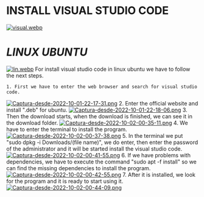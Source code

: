 # **INSTALL VISUAL STUDIO CODE**
[![visual.webp](https://i.postimg.cc/52J2YfCn/visual.webp)](https://postimg.cc/fJHN1n59)

# *LINUX UBUNTU* 
[![lin.webp](https://i.postimg.cc/XqFnqPNR/lin.webp)](https://postimg.cc/D429YBX6)
For install visual studio code in linux ubuntu we have to follow the next steps.

    1. First we have to enter the web browser and search for visual studio code.
[![Captura-desde-2022-10-01-22-17-31.png](https://i.postimg.cc/vmRwKhQT/Captura-desde-2022-10-01-22-17-31.png)](https://postimg.cc/XrgPGwB6)
    2. Enter the official website and install ".deb" for ubuntu.
[![Captura-desde-2022-10-01-22-18-06.png](https://i.postimg.cc/yxhTVVR2/Captura-desde-2022-10-01-22-18-06.png)](https://postimg.cc/FkRSpXDx)
    3. Then the download starts, when the download is finished, we can see it in the download folder.
 [![Captura-desde-2022-10-02-00-35-11.png](https://i.postimg.cc/prvDcgSC/Captura-desde-2022-10-02-00-35-11.png)](https://postimg.cc/DJCJ8Yn4)
    4. We have to enter the terminal to install the program.
 [![Captura-desde-2022-10-02-00-37-38.png](https://i.postimg.cc/52r8WHG6/Captura-desde-2022-10-02-00-37-38.png)](https://postimg.cc/tshshg9j)
    5. In the terminal we put "sudo dpkg -i Downloads/(file name)", we do enter, then enter the password of the administrator and it will be started           install the visual studio code.
 [![Captura-desde-2022-10-02-00-41-55.png](https://i.postimg.cc/X7RVM4Ln/Captura-desde-2022-10-02-00-41-55.png)](https://postimg.cc/MvYkVkgL)
    6. If we have problems with dependencies, we have to execute the command "sudo apt -f install" so we can find the missing dependencies to install the       program.
 [![Captura-desde-2022-10-02-00-42-55.png](https://i.postimg.cc/XqZ0hzyZ/Captura-desde-2022-10-02-00-42-55.png)](https://postimg.cc/64NS4zcw)
    7. After it is installed, we look for the program and it is ready to start using it.
 [![Captura-desde-2022-10-02-00-44-09.png](https://i.postimg.cc/ZqVtqS8B/Captura-desde-2022-10-02-00-44-09.png)](https://postimg.cc/LqY0yG02)

